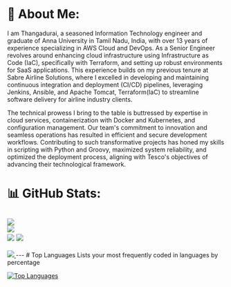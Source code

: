 # 💫 About Me:
I am Thangadurai, a seasoned Information Technology engineer and graduate of Anna University in Tamil Nadu, India, with over 13 years of experience specializing in AWS Cloud and DevOps.
As a Senior Engineer revolves around enhancing cloud infrastructure using Infrastructure as Code (IaC), specifically with Terraform, and setting up robust environments for SaaS applications. 
This experience builds on my previous tenure at Sabre Airline Solutions, where I excelled in developing and maintaining continuous integration and deployment (CI/CD) pipelines, leveraging Jenkins, Ansible, and Apache Tomcat, Terraform(IaC) to streamline software delivery for airline industry clients.

The technical prowess I bring to the table is buttressed by expertise in cloud services, containerization with Docker and Kubernetes, and configuration management. 
Our team's commitment to innovation and seamless operations has resulted in efficient and secure development workflows. 
Contributing to such transformative projects has honed my skills in scripting with Python and Groovy, maximized system reliability, and optimized the deployment process, aligning with Tesco's objectives of advancing their technological framework.

# 📊 GitHub Stats:
![](https://github-readme-stats.vercel.app/api?username=thangacodes&theme=dark&hide_border=false&include_all_commits=false&count_private=false)<br/>
![](https://github-readme-streak-stats.herokuapp.com/?user=thangacodes&theme=dark&hide_border=false)<br/>
![](https://github-readme-stats.vercel.app/api/top-langs/?username=thangacodes&theme=dark&hide_border=false&include_all_commits=false&count_private=false&layout=compact)
[![](https://visitcount.itsvg.in/api?id=thangacodes&label=Profile%20Views&color=3&icon=0&pretty=false)](https://visitcount.itsvg.in)
---
<a href="https://visitcount.itsvg.in">
  <img src="https://visitcount.itsvg.in/api?id=thangacodes&label=Profile%20Views&color=3&icon=0&pretty=false" />
</a>
---
# Top Languages
Lists your most frequently coded in languages by percentage

[![Top Languages](https://github-readme-stats.vercel.app/api/top-langs/?username=thangacodes&theme=vue-dark&custom_title=Languages&layout=compact)](https://github.com/thangacodes/github-readme-stats)
